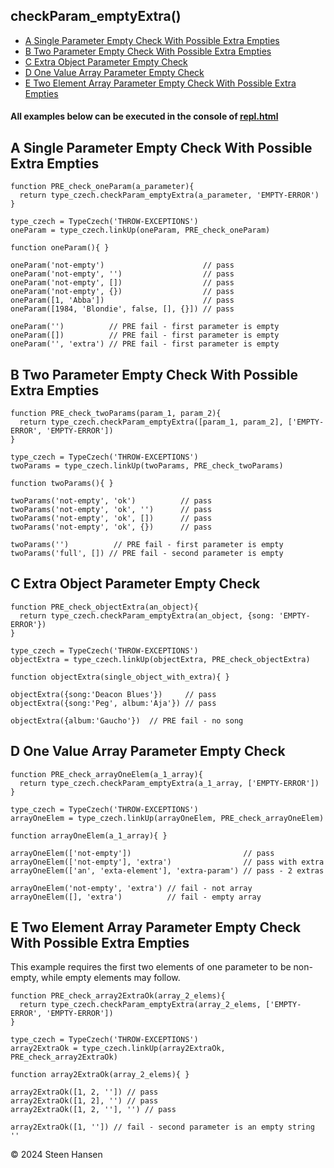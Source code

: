 
## checkParam_emptyExtra()

  -  [A Single Parameter Empty Check With Possible Extra Empties](#a)
  -  [B Two Parameter Empty Check With Possible Extra Empties](#b)
  -  [C Extra Object Parameter Empty Check](#c) 
  -  [D One Value Array Parameter Empty Check](#d)
  -  [E Two Element Array Parameter Empty Check With Possible Extra Empties](#e)

#### All examples below can be executed in the console of [repl.html](../../test-collection/repl.html)


## A Single Parameter Empty Check With Possible Extra Empties<a id="a"></a>

```
function PRE_check_oneParam(a_parameter){
  return type_czech.checkParam_emptyExtra(a_parameter, 'EMPTY-ERROR')
}

type_czech = TypeCzech('THROW-EXCEPTIONS')
oneParam = type_czech.linkUp(oneParam, PRE_check_oneParam) 

function oneParam(){ }

oneParam('not-empty')                      // pass
oneParam('not-empty', '')                  // pass
oneParam('not-empty', [])                  // pass
oneParam('not-empty', {})                  // pass
oneParam([1, 'Abba'])                      // pass
oneParam([1984, 'Blondie', false, [], {}]) // pass

oneParam('')          // PRE fail - first parameter is empty
oneParam([])          // PRE fail - first parameter is empty
oneParam('', 'extra') // PRE fail - first parameter is empty
```

## B Two Parameter Empty Check With Possible Extra Empties<a id="b"></a>

```
function PRE_check_twoParams(param_1, param_2){
  return type_czech.checkParam_emptyExtra([param_1, param_2], ['EMPTY-ERROR', 'EMPTY-ERROR'])
}

type_czech = TypeCzech('THROW-EXCEPTIONS')
twoParams = type_czech.linkUp(twoParams, PRE_check_twoParams) 

function twoParams(){ }

twoParams('not-empty', 'ok')          // pass
twoParams('not-empty', 'ok', '')      // pass
twoParams('not-empty', 'ok', [])      // pass
twoParams('not-empty', 'ok', {})      // pass

twoParams('')          // PRE fail - first parameter is empty
twoParams('full', []) // PRE fail - second parameter is empty
```

## C Extra Object Parameter Empty Check<a id="c"></a>

```
function PRE_check_objectExtra(an_object){
  return type_czech.checkParam_emptyExtra(an_object, {song: 'EMPTY-ERROR'})
}

type_czech = TypeCzech('THROW-EXCEPTIONS')
objectExtra = type_czech.linkUp(objectExtra, PRE_check_objectExtra) 

function objectExtra(single_object_with_extra){ }

objectExtra({song:'Deacon Blues'})     // pass
objectExtra({song:'Peg', album:'Aja'}) // pass

objectExtra({album:'Gaucho'})  // PRE fail - no song
```


## D One Value Array Parameter Empty Check<a id="d"></a>

```
function PRE_check_arrayOneElem(a_1_array){
  return type_czech.checkParam_emptyExtra(a_1_array, ['EMPTY-ERROR'])
}

type_czech = TypeCzech('THROW-EXCEPTIONS')
arrayOneElem = type_czech.linkUp(arrayOneElem, PRE_check_arrayOneElem) 

function arrayOneElem(a_1_array){ }

arrayOneElem(['not-empty'])                         // pass
arrayOneElem(['not-empty'], 'extra')                // pass with extra
arrayOneElem(['an', 'exta-element'], 'extra-param') // pass - 2 extras

arrayOneElem('not-empty', 'extra') // fail - not array
arrayOneElem([], 'extra')          // fail - empty array
```

## E Two Element Array Parameter Empty Check With Possible Extra Empties<a id="e"></a> 

This example requires the first two elements of one parameter to be non-empty, while empty elements may follow.
```
function PRE_check_array2ExtraOk(array_2_elems){
  return type_czech.checkParam_emptyExtra(array_2_elems, ['EMPTY-ERROR', 'EMPTY-ERROR'])
}

type_czech = TypeCzech('THROW-EXCEPTIONS')
array2ExtraOk = type_czech.linkUp(array2ExtraOk, PRE_check_array2ExtraOk) 

function array2ExtraOk(array_2_elems){ }

array2ExtraOk([1, 2, '']) // pass
array2ExtraOk([1, 2], '') // pass
array2ExtraOk([1, 2, ''], '') // pass

array2ExtraOk([1, '']) // fail - second parameter is an empty string ''
```
&copy; 2024 Steen Hansen